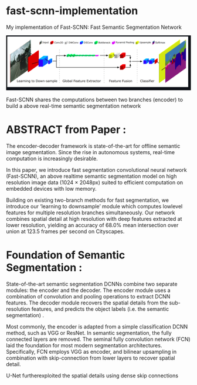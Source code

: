 # fast-scnn-implementation
My implementation of Fast-SCNN: Fast Semantic Segmentation Network

![Network Architecture image from the paper](image/figure.png)

Fast-SCNN shares the computations between two branches (encoder) to build a above real-time semantic segmentation network

# ABSTRACT from Paper :
The encoder-decoder framework is state-of-the-art for
offline semantic image segmentation. Since the rise in autonomous systems, real-time computation is increasingly
desirable. 

In this paper, we introduce fast segmentation
convolutional neural network (Fast-SCNN), an above realtime semantic segmentation model on high resolution image data (1024 × 2048px) suited to efficient computation on embedded devices with low memory. 

Building on existing two-branch methods for fast segmentation, we introduce
our ‘learning to downsample’ module which computes lowlevel features for multiple resolution branches simultaneously. Our network combines spatial detail at high resolution with deep features extracted at lower resolution, yielding an accuracy of 68.0% mean intersection over union at
123.5 frames per second on Cityscapes. 

# Foundation of Semantic Segmentation :
State-of-the-art semantic segmentation DCNNs combine
two separate modules: the encoder and the decoder. The encoder module uses a combination of convolution and pooling operations to extract DCNN features. The decoder module recovers the spatial details from the sub-resolution features, and predicts the object labels (i.e. the semantic segmentation) . 

Most commonly, the encoder is adapted from a simple classification DCNN method, such as VGG or ResNet. In semantic segmentation, the fully connected layers are removed.
The seminal fully convolution network (FCN) laid the foundation for most modern segmentation architectures.
Specifically, FCN employs VGG as encoder, and bilinear upsampling in combination with skip-connection from lower layers to recover spatial detail. 

U-Net furtherexploited the spatial details using dense skip connections
